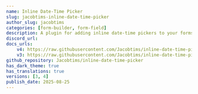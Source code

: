 ```yaml
---
name: Inline Date-Time Picker
slug: jacobtims-inline-date-time-picker
author_slug: jacobtims
categories: [form-builder, form-field]
description: A plugin for adding inline date-time pickers to your forms.
discord_url:
docs_urls:
    v4: https://raw.githubusercontent.com/Jacobtims/inline-date-time-picker/refs/heads/main/README.md
    v3: https://raw.githubusercontent.com/Jacobtims/inline-date-time-picker/refs/tags/v1.0.1/README.md
github_repository: Jacobtims/inline-date-time-picker
has_dark_theme: true
has_translations: true
versions: [3, 4]
publish_date: 2025-08-25
---
```

